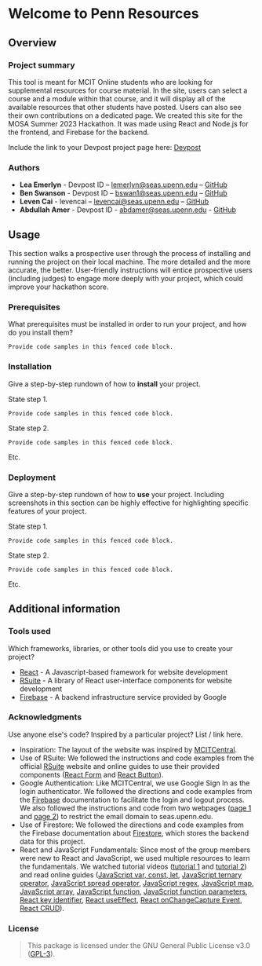 # Welcome to Penn Resources
## Overview
### Project summary
This tool is meant for MCIT Online students who are looking for supplemental resources for course material. In the site, users can select a course and a module within that course, and it will display all of the available resources that other students have posted. Users can also see their own contributions on a dedicated page.
We created this site for the MOSA Summer 2023 Hackathon. It was made using React and Node.js for the frontend, and Firebase for the backend.

Include the link to your Devpost project page here: [Devpost](https://...)

### Authors

* **Lea Emerlyn** - Devpost ID – lemerlyn@seas.upenn.edu – [GitHub](https://github.com/user_name)
* **Ben Swanson** - Devpost ID – bswan1@seas.upenn.edu – [GitHub](https://github.com/user_name)
* **Leven Cai** - levencai – levencai@seas.upenn.edu – [GitHub](https://github.com/208cai5099)
* **Abdullah Amer** - Devpost ID - abdamer@seas.upenn.edu - [GitHub](https://github.com/user_name)

## Usage

This section walks a prospective user through the process of installing and running the project on their local machine. The more detailed and the more accurate, the better. User-friendly instructions will entice prospective users (including judges) to engage more deeply with your project, which could improve your hackathon score.

### Prerequisites

What prerequisites must be installed in order to run your project, and how do you install them?

```
Provide code samples in this fenced code block.
```

### Installation

Give a step-by-step rundown of how to **install** your project.

State step 1.
```
Provide code samples in this fenced code block.
```

State step 2.
```
Provide code samples in this fenced code block.
```

Etc.

### Deployment

Give a step-by-step rundown of how to **use** your project. Including screenshots in this section can be highly effective for highlighting specific features of your project.

State step 1.
```
Provide code samples in this fenced code block.
```

State step 2.
```
Provide code samples in this fenced code block.
```

Etc.

## Additional information

### Tools used

Which frameworks, libraries, or other tools did you use to create your project?

* [React](https://react.dev/) - A Javascript-based framework for website development
* [RSuite](https://rsuitejs.com/) - A library of React user-interface components for website development
* [Firebase](https://firebase.google.com/) - A backend infrastructure service provided by Google

### Acknowledgments

Use anyone else's code? Inspired by a particular project? List / link here.

* Inspiration: The layout of the website was inspired by [MCITCentral](https://mcitcentral.com/).
* Use of RSuite: We followed the instructions and code examples from the official [RSuite](https://rsuitejs.com/) website and online guides to use their provided components ([React Form](https://www.geeksforgeeks.org/react-suite-form-component/) and [React Button](https://www.geeksforgeeks.org/react-suite-button-size/)).
* Google Authentication: Like MCITCentral, we use Google Sign In as the login authenticator. We followed the directions and code examples from the [Firebase](https://firebase.google.com/docs) documentation to facilitate the login and logout process. We also followed the instructions and code from two webpages ([page 1](https://textav.gitbook.io/firebase-react-notes/auth/google-sign-in/google-sign-in-custom-domain) and [page 2](https://zachrussell.net/blog/firebase-auth-restrict-login-by-domain/)) to restrict the email domain to seas.upenn.edu.
* Use of Firestore: We followed the directions and code examples from the Firebase documentation about [Firestore](https://firebase.google.com/docs/firestore), which stores the backend data for this project.
* React and JavaScript Fundamentals: Since most of the group members were new to React and JavaScript, we used multiple resources to learn the fundamentals. We watched tutorial videos ([tutorial 1](https://www.youtube.com/watch?v=2hR-uWjBAgw) and [tutorial 2](https://www.youtube.com/watch?v=U2Wltnv-doo&list=PLpPqplz6dKxW5ZfERUPoYTtNUNvrEebAR)) and read online guides ([JavaScript var, const, let](https://www.freecodecamp.org/news/var-let-and-const-whats-the-difference/), [JavaScript ternary operator](https://developer.mozilla.org/en-US/docs/Web/JavaScript/Reference/Operators/Conditional_operator), [JavaScript spread operator](https://www.w3schools.com/react/react_es6_spread.asp), [JavaScript regex](https://developer.mozilla.org/en-US/docs/Web/JavaScript/Guide/Regular_expressions), [JavaScript map](https://developer.mozilla.org/en-US/docs/Web/JavaScript/Reference/Global_Objects/Map), [JavaScript array](https://developer.mozilla.org/en-US/docs/Web/JavaScript/Reference/Global_Objects/Array), [JavaScript function](https://www.w3schools.com/js/js_function_invocation.asp), [JavaScript function parameters](https://www.w3schools.com/js/js_function_parameters.asp#:~:text=Arguments%20are%20Passed%20by%20Value,change%20the%20parameter's%20original%20value.), [React key identifier](https://react.dev/learn/rendering-lists#keeping-list-items-in-order-with-key), [React useEffect](https://www.w3schools.com/react/react_useeffect.asp), [React onChangeCapture Event](https://www.geeksforgeeks.org/what-is-onchangecapture-event-in-reactjs/), [React CRUD](https://www.geeksforgeeks.org/how-to-do-crud-operations-in-reactjs/)).

### License

>This package is licensed under the GNU General Public License v3.0 (<a href="https://choosealicense.com/licenses/gpl-3.0/" target="_blank">GPL-3</a>).
